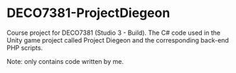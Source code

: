 # DECO7381-ProjectDiegeon
Course project for DECO7381 (Studio 3 - Build). The C# code used in the Unity game project called Project Diegeon and the corresponding back-end PHP scripts.

Note: only contains code written by me.